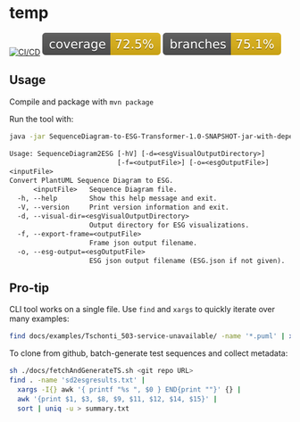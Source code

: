 # temp

[![CI/CD](https://github.com/Emut/temp/actions/workflows/maven.yml/badge.svg?branch=feature%2Fesg-engine-dependency-removal)](https://github.com/Emut/temp/actions/workflows/maven.yml)
![Coverage](.github/badges/jacoco.svg)
![Coverage](.github/badges/branches.svg)

## Usage

Compile and package with `mvn package`

Run the tool with:

```bash
java -jar SequenceDiagram-to-ESG-Transformer-1.0-SNAPSHOT-jar-with-dependencies.jar
```

```
Usage: SequenceDiagram2ESG [-hV] [-d=<esgVisualOutputDirectory>]
                           [-f=<outputFile>] [-o=<esgOutputFile>] <inputFile>
Convert PlantUML Sequence Diagram to ESG.
      <inputFile>   Sequence Diagram file.
  -h, --help        Show this help message and exit.
  -V, --version     Print version information and exit.
  -d, --visual-dir=<esgVisualOutputDirectory>
                    Output directory for ESG visualizations.
  -f, --export-frame=<outputFile>
                    Frame json output filename.
  -o, --esg-output=<esgOutputFile>
                    ESG json output filename (ESG.json if not given).

```
## Pro-tip

CLI tool works on a single file. Use `find` and `xargs` to quickly iterate over many examples:
```bash
find docs/examples/Tschonti_503-service-unavailable/ -name '*.puml' | xargs -I{} java -jar target/SequenceDiagram-to-ESG-Transformer-1.0-SNAPSHOT-jar-with-dependencies.jar {} -f{}_frame.json
```

To clone from github, batch-generate test sequences and collect metadata:
```bash
sh ./docs/fetchAndGenerateTS.sh <git repo URL>
find . -name 'sd2esgresults.txt' | 
  xargs -I{} awk '{ printf "%s ", $0 } END{print ""}' {} |
  awk '{print $1, $3, $8, $9, $11, $12, $14, $15}' |
  sort | uniq -u > summary.txt
```
